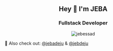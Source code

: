 <h2 align="center">Hey 👋 I'm JEBA</h1>
<h3 align="center">Fullstack Developer</h3>

<p align="center">
  <img src="https://komarev.com/ghpvc/?username=jebessad&label=Profile%20views&color=0e75b6&style=flat" alt="jebessad" />
</p>

👥 Also check out: [@jebadeju](https://github.com/jebadeju?tab=overview&from=2024-12-01&to=2024-12-31) & [@jebdeju](https://github.com/jebdeju)
